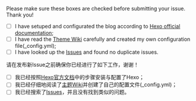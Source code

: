Please make sure these boxes are checked before submitting your issue. Thank you!

- [ ] I have setuped and configurated the blog according to [Hexo official documentation](https://hexo.io/);
- [ ] I have read the [Theme Wiki](https://github.com/ppoffice/hexo-theme-hueman/wiki) carefully and created my own configuration file(_config.yml);
- [ ] I have looked up the [Issues](https://github.com/ppoffice/hexo-theme-hueman/issues) and found no duplicate issues.

请在发布新Issue之前确保你已经进行了如下工作，谢谢！

- [ ] 我已经按照[Hexo官方文档](https://hexo.io/)中的步骤安装与配置了Hexo；
- [ ] 我已经仔细地阅读了[主题Wiki](https://github.com/ppoffice/hexo-theme-hueman/wiki)并创建了自己的配置文件(_config.yml)；
- [ ] 我已经搜索了[Issues](https://github.com/ppoffice/hexo-theme-hueman/issues)，并且没有找到类似的问题。
